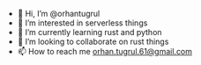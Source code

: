 - 👋 Hi, I’m @orhantugrul
- 👀 I’m interested in serverless things 
- 🌱 I’m currently learning rust and python
- 💞️ I’m looking to collaborate on rust things
- 📫 How to reach me orhan.tugrul.61@gmail.com
